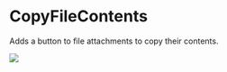 # CopyFileContents

Adds a button to file attachments to copy their contents.

![](https://github.com/user-attachments/assets/b1a0f6f4-106f-4953-94d9-4c5ef5810bca)
